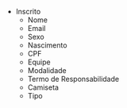 - Inscrito
  - Nome
  - Email
  - Sexo
  - Nascimento
  - CPF
  - Equipe
  - Modalidade
  - Termo de Responsabilidade
  - Camiseta
  - Tipo
